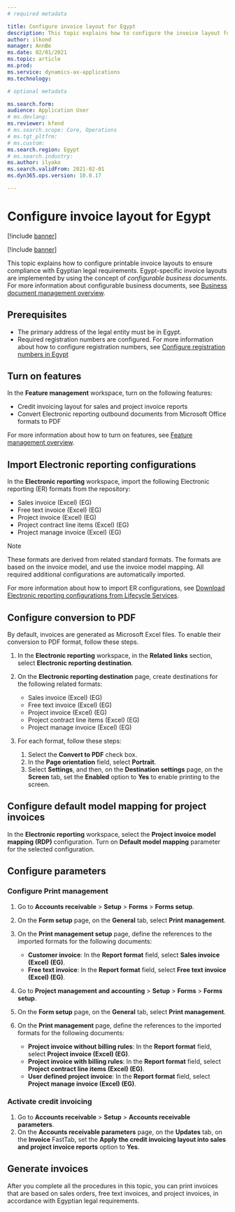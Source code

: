 ```yaml
---
# required metadata

title: Configure invoice layout for Egypt
description: This topic explains how to configure the invoice layout for Egypt.
author: ilkond
manager: AnnBe
ms.date: 02/01/2021
ms.topic: article
ms.prod: 
ms.service: dynamics-ax-applications
ms.technology: 

# optional metadata

ms.search.form: 
audience: Application User
# ms.devlang: 
ms.reviewer: kfend
# ms.search.scope: Core, Operations
# ms.tgt_pltfrm: 
# ms.custom: 
ms.search.region: Egypt
# ms.search.industry: 
ms.author: ilyako
ms.search.validFrom: 2021-02-01
ms.dyn365.ops.version: 10.0.17

---
```


# Configure invoice layout for Egypt

[!include [banner](../includes/banner.md)]

[!include [banner](../includes/preview-banner.md)]

This topic explains how to configure printable invoice layouts to ensure compliance with Egyptian legal requirements. Egypt-specific invoice layouts are implemented by using the concept of *configurable business documents*. For more information about configurable business documents, see [Business document management overview](../../fin-ops-core/dev-itpro/analytics/er-business-document-management.md). 

## Prerequisites

- The primary address of the legal entity must be in Egypt.
- Required registration numbers are configured. For more information about how to configure registration numbers, see [Configure registration numbers in Egypt](emea-egy-reg-numbers.md)

## <a id="features"></a>Turn on features

In the **Feature management** workspace, turn on the following features:

- Credit invoicing layout for sales and project invoice reports
- Convert Electronic reporting outbound documents from Microsoft Office formats to PDF

For more information about how to turn on features, see [Feature management overview](../../fin-and-ops/get-started/feature-management/feature-management-overview.md).

## <a id="ERConfigs"></a>Import Electronic reporting configurations

In the **Electronic reporting** workspace, import the following Electronic reporting (ER) formats from the repository:

- Sales invoice (Excel) (EG)
- Free text invoice (Excel) (EG)
- Project invoice (Excel) (EG)
- Project contract line items (Excel) (EG)
- Project manage invoice (Excel) (EG)

> [!NOTE]
> These formats are derived from related standard formats. The formats are based on the invoice model, and use the invoice model mapping. All required additional configurations are automatically imported.

For more information about how to import ER configurations, see [Download Electronic reporting configurations from Lifecycle Services](../../dev-itpro/analytics/download-electronic-reporting-configuration-lcs.md).

## Configure conversion to PDF

By default, invoices are generated as Microsoft Excel files. To enable their conversion to PDF format, follow these steps.

1. In the **Electronic reporting** workspace, in the **Related links** section, select **Electronic reporting destination**.
2. On the **Electronic reporting destination** page, create destinations for the following related formats:

    - Sales invoice (Excel) (EG)
    - Free text invoice (Excel) (EG)
    - Project invoice (Excel) (EG)
    - Project contract line items (Excel) (EG)
    - Project manage invoice (Excel) (EG)
 
3. For each format, follow these steps:

    1. Select the **Convert to PDF** check box.
    2. In the **Page orientation** field, select **Portrait**.
    3. Select **Settings**, and then, on the **Destination settings** page, on the **Screen** tab, set the **Enabled** option to **Yes** to enable printing to the screen.

## Configure default model mapping for project invoices

In the **Electronic reporting** workspace, select the **Project invoice model mapping (RDP)** configuration. Turn on **Default model mapping** parameter for the selected configuration.

## Configure parameters

### Configure Print management 

1. Go to **Accounts receivable** \> **Setup** \> **Forms** \> **Forms setup**.
2. On the **Form setup** page, on the **General** tab, select **Print management**.
3. On the **Print management setup** page, define the references to the imported formats for the following documents:

    - **Customer invoice**: In the **Report format** field, select **Sales invoice (Excel) (EG)**.
    - **Free text invoice**: In the **Report format** field, select **Free text invoice (Excel) (EG)**.

4. Go to **Project management and accounting** \> **Setup** \> **Forms** \> **Forms setup**.
5. On the **Form setup** page, on the **General** tab, select **Print management**.
6. On the **Print management** page, define the references to the imported formats for the following documents:

    - **Project invoice without billing rules**: In the **Report format** field, select **Project invoice (Excel) (EG)**.
    - **Project invoice with billing rules**: In the **Report format** field, select **Project contract line items (Excel) (EG)**.
    - **User defined project invoice**: In the **Report format** field, select **Project manage invoice (Excel) (EG)**.

### Activate credit invoicing 

1. Go to **Accounts receivable** \> **Setup** \> **Accounts receivable parameters**.
2. On the **Accounts receivable parameters** page, on the **Updates** tab, on the **Invoice** FastTab, set the **Apply the credit invoicing layout into sales and project invoice reports** option to **Yes**.

## Generate invoices

After you complete all the procedures in this topic, you can print invoices that are based on sales orders, free text invoices, and project invoices, in accordance with Egyptian legal requirements.

